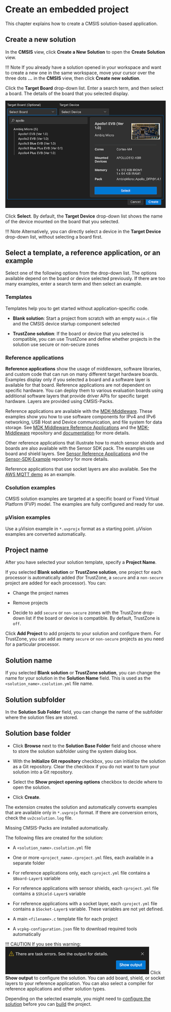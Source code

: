 # Create an embedded project

This chapter explains how to create a CMSIS solution-based application.

## Create a new solution

In the **CMSIS** view, click **Create a New Solution** to open the **Create Solution** view.

!!! Note
    If you already have a solution opened in your workspace and want to create a new one in the same workspace, move your
    cursor over the three dots **...** in the **CMSIS** view, then click **Create new solution**.

Click the **Target Board** drop-down list. Enter a search term, and then select a board. The details of the board that you
selected display.

![Picker](./images/hardware-picker.png)

Click **Select**. By default, the **Target Device** drop-down list shows the name of the device mounted on the board that you selected.

!!! Note
    Alternatively, you can directly select a device in the **Target Device** drop-down list, without selecting a board first.

## Select a template, a reference application, or an example

Select one of the following options from the drop-down list. The options available depend on the board or device selected previously. If there are too many examples, enter a search term and then select an example.


### Templates

Templates help you to get started without application-specific code.

- **Blank solution**: Start a project from scratch with an empty `main.c` file and the CMSIS device startup component
  selected

- **TrustZone solution**: If the board or device that you selected is compatible, you can use TrustZone and define
  whether projects in the solution use secure or non-secure zones

### Reference applications

**Reference applications** show the usage of middleware, software libraries, and custom code that can run on many different
target hardware boards. Examples display only if you selected a board and a software layer is available for that board.
Reference applications are not dependent on specific hardware. You can deploy them to various evaluation boards using
additional software layers that provide driver APIs for specific target hardware. Layers are provided using CMSIS-Packs.

Reference applications are available with the [MDK-Middleware](https://www.keil.arm.com/packs/mdk-middleware-keil/versions/). These examples show you how to use software components for IPv4 and IPv6 networking, USB Host and Device communication, and file system for data storage. See [MDK Middleware Reference Applications](https://github.com/Open-CMSIS-Pack/cmsis-toolbox/blob/main/docs/ReferenceApplications.md#mdk-middleware-reference-applications) and the [MDK-Middleware](https://github.com/arm-software/MDK-Middleware) repository and [documentation](https://arm-software.github.io/MDK-Middleware/latest/General/index.html) for more details.

Other reference applications that illustrate how to match sensor shields and boards are also available with the Sensor SDK pack. The examples use board and shield layers. See [Sensor Reference Applications](https://github.com/Open-CMSIS-Pack/cmsis-toolbox/blob/main/docs/ReferenceApplications.md#sensor-reference-applications) and the [Sensor-SDK-Example](https://github.com/open-cmsis-pack/Sensor-SDK-Example) repository for more details.

Reference applications that use socket layers are also available. See the [AWS MQTT demo](https://github.com/Arm-Examples/AWS_MQTT_Demo) as an example.

### Csolution examples

CMSIS solution examples are targeted at a specific board or Fixed Virtual Platform (FVP) model. The examples are fully configured and ready for use.

### µVision examples

Use a µVision example in `*.uvprojx` format as a starting point. µVision examples are converted automatically.

## Project name

After you have selected your solution template, specify a **Project Name**.


If you selected **Blank solution** or **TrustZone solution**, one project for each processor is automatically added (for TrustZone, a `secure` and a `non-secure` project are added for each processor). You can:

- Change the project names

- Remove projects

- Decide to add `secure` or `non-secure` zones with the TrustZone drop-down list if the board or device is compatible. By
  default, TrustZone is `off`.

Click **Add Project** to add projects to your solution and configure them. For TrustZone, you can add as many `secure` or
`non-secure` projects as you need for a particular processor.

## Solution name

If you selected **Blank solution** or **TrustZone solution**, you can change the name for your solution in the **Solution Name** field. This is used as the `<solution_name>.csolution.yml` file name.

## Solution subfolder

In the **Solution Sub Folder** field, you can change the name of the subfolder where the solution files are stored.

## Solution base folder

- Click **Browse** next to the **Solution Base Folder** field and choose where to store the solution subfolder using the system
  dialog box.

- With the **Initialize Git repository** checkbox, you can initialize the solution as a Git repository. Clear the checkbox
  if you do not want to turn your solution into a Git repository.

- Select the **Show project opening options** checkbox to decide where to open the solution.

- Click **Create**.

The extension creates the solution and automatically converts examples that are available only in `*.uvprojx` format. If there are conversion errors, check the `uv2csolution.log` file.

Missing CMSIS-Packs are installed automatically.

The following files are created for the solution:

- A `<solution_name>.csolution.yml` file

- One or more `<project_name>.cproject.yml` files, each available in a separate folder

- For reference applications only, each `cproject.yml` file contains a `$Board-Layer$` variable

- For reference applications with sensor shields, each `cproject.yml` file contains a `$Shield-Layer$` variable

- For reference applications with a socket layer, each `cproject.yml` file contains a `$Socket-Layer$` variable. These
  variables are not yet defined.

- A main `<filename>.c` template file for each project

- A `vcpkg-configuration.json` file to download required tools automatically

!!! CAUTION
    If you see this warning:
    ![Task errors output](./images/task-errors.png)
    Click **Show output** to configure the solution. You can add board, shield, or socket layers to your reference
    application. You can also select a compiler for reference applications and other solution types.

Depending on the selected example, you might need to [configure the solution](./configuration.md#configure-a-solution)
before you can [build](./build.md) the project.
